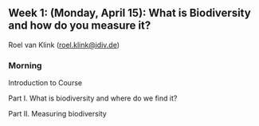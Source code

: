 ## Week 1: (Monday, April 15): What is Biodiversity and how do you measure it?
Roel van Klink (roel.klink@idiv.de)

### Morning 

Introduction to Course

Part I. What is biodiversity and where do we find it?

Part II. Measuring biodiversity
